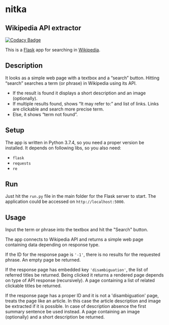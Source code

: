 # nitka
## Wikipedia API extractor
[![Codacy Badge](https://api.codacy.com/project/badge/Grade/fa153606e6284a658ed05a1573a0f658)](https://www.codacy.com/manual/antonkurenkov/nitka?utm_source=github.com&amp;utm_medium=referral&amp;utm_content=antonkurenkov/nitka&amp;utm_campaign=Badge_Grade)

This is a [Flask][flask] app for searching in [Wikipedia][wiki].

## Description

It looks as a simple web page with a textbox and a “search” button.
Hitting “search” searches a term (or phrase) in Wikipedia using its API.

-   If the result is found it displays a short description and an image (optionally).
-   If multiple results found, shows “It may refer to:” and list of links. Links are clickable and search more precise term.
-   Else, it shows “term not found”.

## Setup

The app is written in Python 3.7.4, so you need a proper version be installed.
It depends on following libs, so you also need:

-   `flask`
-   `requests`
-   `re`

## Run

Just hit the `run.py` file in the main folder for the Flask server to start.
The application could be accessed on `http://localhost:5000`.

## Usage

Input the term or phrase into the textbox and hit the "Search" button.

The app connects to Wikipedia API and returns a simple web page containing data depending on response type.

If the ID for the response page is `'-1'`, there is no results for the requested phrase.
An empty page be returned.

If the response page has embedded key `'disambiguation'`, the list of referred titles be returned.
Being clicked it returns a rendered page depends on type of API response (recursively).
A page containing a list of related clickable titles be returned.

If the response page has a proper ID and it is not a 'disambiguation' page, treats the page like an article.
In this case the article description and image be extracted if it is possible.
In case of description absence the first summary sentence be used instead.
A page containing an image (optionally) and a short description be returned.

[flask]: https://github.com/pallets/flask
[wiki]: https://wikipedia.org